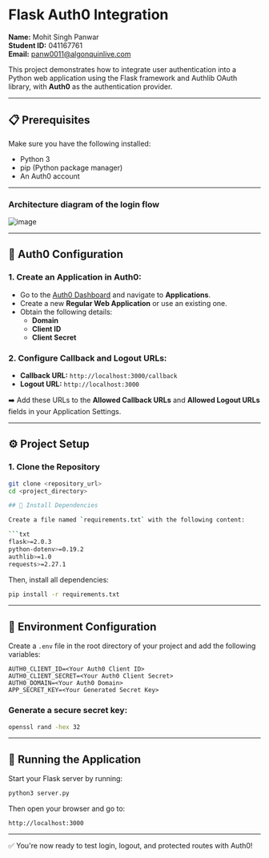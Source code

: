 # Flask Auth0 Integration

**Name:** Mohit Singh Panwar  
**Student ID:** 041167761  
**Email:** panw0011@algonquinlive.com  

This project demonstrates how to integrate user authentication into a Python web application using the Flask framework and Authlib OAuth library, with **Auth0** as the authentication provider.

---

## 📋 Prerequisites

Make sure you have the following installed:

- Python 3
- pip (Python package manager)
- An Auth0 account

---

### Architecture diagram of the login flow

![image](https://github.com/user-attachments/assets/ab220b4b-8ff5-4c46-b1c3-6b61c62cce23)

---

## 🔐 Auth0 Configuration

### 1. Create an Application in Auth0:

- Go to the [Auth0 Dashboard](https://manage.auth0.com/) and navigate to **Applications**.
- Create a new **Regular Web Application** or use an existing one.
- Obtain the following details:
  - **Domain**
  - **Client ID**
  - **Client Secret**

### 2. Configure Callback and Logout URLs:

- **Callback URL:** `http://localhost:3000/callback`
- **Logout URL:** `http://localhost:3000`

➡️ Add these URLs to the **Allowed Callback URLs** and **Allowed Logout URLs** fields in your Application Settings.

---

## ⚙️ Project Setup

### 1. Clone the Repository

```bash
git clone <repository_url>
cd <project_directory>

## 📄 Install Dependencies

Create a file named `requirements.txt` with the following content:

```txt
flask>=2.0.3
python-dotenv>=0.19.2
authlib>=1.0
requests>=2.27.1
```

Then, install all dependencies:

```bash
pip install -r requirements.txt
```

---

## 🔐 Environment Configuration

Create a `.env` file in the root directory of your project and add the following variables:

```env
AUTH0_CLIENT_ID=<Your Auth0 Client ID>
AUTH0_CLIENT_SECRET=<Your Auth0 Client Secret>
AUTH0_DOMAIN=<Your Auth0 Domain>
APP_SECRET_KEY=<Your Generated Secret Key>
```

### Generate a secure secret key:
```bash
openssl rand -hex 32
```

---

## 🚀 Running the Application

Start your Flask server by running:

```bash
python3 server.py
```

Then open your browser and go to:

```
http://localhost:3000
```

---

✅ You're now ready to test login, logout, and protected routes with Auth0!
